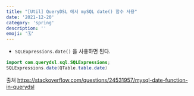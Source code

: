 ```yaml
---
title: "[Util] QueryDSL 에서 mySQL date() 함수 사용"
date: '2021-12-20'
category: 'spring'
description: ''
emoji: '🗓'
---
```



- `SQLExpressions.date()` 을 사용하면 된다.

```java
import com.querydsl.sql.SQLExpressions;
SQLExpressions.date(QTable.table.date)
```

출처
https://stackoverflow.com/questions/24531957/mysql-date-function-in-querydsl
